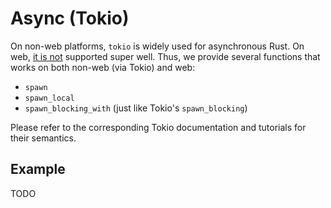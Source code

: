 # Async (Tokio)

On non-web platforms, `tokio` is widely used for asynchronous Rust.
On web, [it is not](https://github.com/tokio-rs/tokio/issues/6178) supported super well.
Thus, we provide several functions that works on both non-web (via Tokio) and web:

* `spawn`
* `spawn_local`
* `spawn_blocking_with` (just like Tokio's `spawn_blocking`)

Please refer to the corresponding Tokio documentation and tutorials for their semantics.

## Example

TODO
